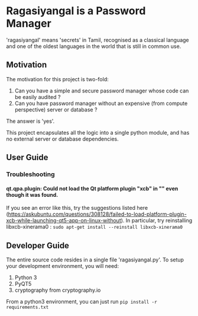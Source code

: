 # Ragasiyangal is a Password Manager

'ragasiyangal' means 'secrets' in Tamil, recognised as a classical language and one of the oldest languages in the world that is still in common use.

## Motivation
The motivation for this project is two-fold:
1. Can you have a simple and secure password manager whose code can be easily audited ?
2. Can you have password manager without an expensive (from compute perspective) server or database ?

The answer is 'yes'. 

This project encapsulates all the logic into a single python module, and has no external server or database dependencies.

## User Guide



### Troubleshooting

#### qt.qpa.plugin: Could not load the Qt platform plugin "xcb" in "" even though it was found.

If you see an error like this, try the suggestions listed here (https://askubuntu.com/questions/308128/failed-to-load-platform-plugin-xcb-while-launching-qt5-app-on-linux-without). In particular, try reinstalling libxcb-xinerama0 :
`
sudo apt-get install --reinstall libxcb-xinerama0
`
## Developer Guide
The entire source code resides in a single file 'ragasiyangal.py'. To setup your development environment, you will need:
1. Python 3
2. PyQT5
3. cryptography from cryptography.io

From a python3 environment, you can just run 
`
pip install -r requirements.txt
`
